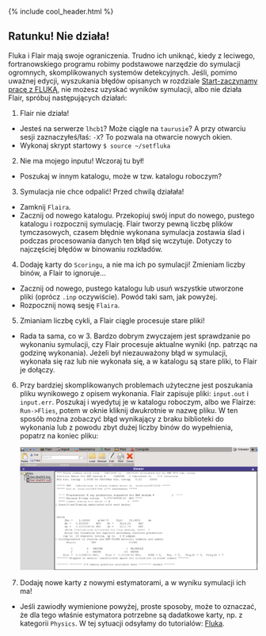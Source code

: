 {% include cool_header.html %}

## Ratunku! Nie działa!
Fluka i Flair mają swoje ograniczenia. Trudno ich uniknąć, kiedy z leciwego, fortranowskiego programu robimy podstawowe narzędzie do symulacji ogromnych, skomplikowanych systemów detekcyjnych. Jeśli, pomimo uważnej edycji, wyszukania błędów opisanych w rozdziale [Start-zaczynamy pracę z FLUKĄ](Start.md), nie możesz uzyskać wyników symulacji, albo nie działa Flair, spróbuj następujących działań:
1. Flair nie działa!
- Jesteś na serwerze `lhcb1`? Może ciągle na `taurusie`? A przy otwarciu sesji zaznaczyłeś/łaś: `-X`? To pozwala na otwarcie nowych okien.
- Wykonaj skrypt startowy `$ source ~/setfluka`
2. Nie ma mojego inputu! Wczoraj tu był! 
- Poszukaj w innym katalogu, może w tzw. katalogu roboczym?
3. Symulacja nie chce odpalić! Przed chwilą działała! 
- Zamknij `Flaira`.
- Zacznij od nowego katalogu. Przekopiuj swój input do nowego, pustego katalogu i rozpocznij symulację. Flair tworzy pewną liczbę plików tymczasowych, czasem błędnie wykonana symulacja zostawia ślad i podczas procesowania danych ten błąd się wczytuje. Dotyczy to najczęściej błędów w binowaniu rozkładów.
4. Dodaję karty do `Scoringu`, a nie ma ich po symulacji! Zmieniam liczby binów, a Flair to ignoruje...
- Zacznij od nowego, pustego katalogu lub usuń wszystkie utworzone pliki (oprócz `.inp` oczywiście). Powód taki sam, jak powyżej.
- Rozpocznij nową sesję `Flaira`.
5. Zmianiam liczbę cykli, a Flair ciągle procesuje stare pliki!
- Rada ta sama, co w 3. Bardzo dobrym zwyczajem jest sprawdzanie po wykonaniu symulacji, czy Flair procesuje aktualne wyniki (np. patrząc na godzinę wykonania). Jeżeli był niezauważony błąd w symulacji, wykonała się raz lub nie wykonała się, a w katalogu są stare pliki, to Flair je dołączy.
6. Przy bardziej skomplikowanych problemach użyteczne jest poszukania pliku wynikowego z opisem wykonania. Flair zapisuje pliki: `input.out` i `input.err`. Poszukaj i wyedytuj je w katalogu roboczym, albo we Flairze: `Run->Flies`, potem w oknie kliknij dwukrotnie w nazwę pliku. W ten sposób można zobaczyć błąd wynikający z braku biblioteki do wykonania lub z powodu zbyt dużej liczby binów do wypełnienia, popatrz na koniec pliku: 

   [!["ERROR"](Images/I4error.png)](Images/I4error.png)
7. Dodaję nowe karty z nowymi estymatorami, a w wyniku symulacji ich ma!
- Jeśli zawiodły wymienione powyżej, proste sposoby, może to oznaczać, że dla tego właśnie estymatora potrzebne są dadatkowe karty, np. z kategorii `Physics`. W tej sytuacji odsyłamy do tutorialów: [Fluka](http://www.fluka.org/fluka.php). 
 